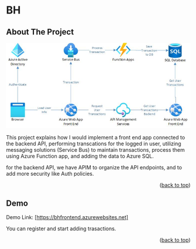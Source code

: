# BH
<!-- Improved compatibility of back to top link: See: https://github.com/othneildrew/Best-README-Template/pull/73 -->
<a name="readme-top"></a>
<!--
*** Thanks for checking out the Best-README-Template. If you have a suggestion
*** that would make this better, please fork the repo and create a pull request
*** or simply open an issue with the tag "enhancement".
*** Don't forget to give the project a star!
*** Thanks again! Now go create something AMAZING! :D
-->


<!-- ABOUT THE PROJECT -->
## About The Project
<a href="https://github.com/talalhaddad/BH">
    <img src="drawing1.jpg" alt="design" >
  </a>

This project explains how I would implement a front end app connected to the backend API, performing transcations for the logged in user, utilizing messaging solutions (Service Bus) to maintain transactions, process them using Azure Function app, and adding the data to Azure SQL.

for the backend API, we have APIM to organize the API endpoints, and to add more security like Auth policies.

<p align="right">(<a href="#readme-top">back to top</a>)</p>


<!-- CONTACT -->
## Demo

Demo Link: [https://bhfrontend.azurewebsites.net]

You can register and start adding trasactions.

<p align="right">(<a href="#readme-top">back to top</a>)</p>
